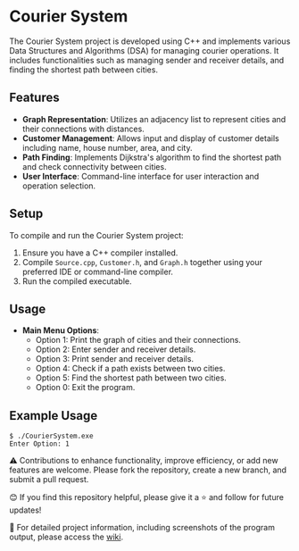 # Courier System

The Courier System project is developed using C++ and implements various Data Structures and Algorithms (DSA) for managing courier operations. It includes functionalities such as  managing sender and receiver details, and finding the shortest path between cities.

## Features

- **Graph Representation**: Utilizes an adjacency list to represent cities and their connections with distances.
- **Customer Management**: Allows input and display of customer details including name, house number, area, and city.
- **Path Finding**: Implements Dijkstra's algorithm to find the shortest path and check connectivity between cities.
- **User Interface**: Command-line interface for user interaction and operation selection.

## Setup

To compile and run the Courier System project:
1. Ensure you have a C++ compiler installed.
2. Compile `Source.cpp`, `Customer.h`, and `Graph.h` together using your preferred IDE or command-line compiler.
3. Run the compiled executable.

## Usage

- **Main Menu Options**:
  - Option 1: Print the graph of cities and their connections.
  - Option 2: Enter sender and receiver details.
  - Option 3: Print sender and receiver details.
  - Option 4: Check if a path exists between two cities.
  - Option 5: Find the shortest path between two cities.
  - Option 0: Exit the program.

## Example Usage

```plaintext
$ ./CourierSystem.exe
Enter Option: 1

```


⚠️ Contributions to enhance functionality, improve efficiency, or add new features are welcome. Please fork the repository, create a new branch, and submit a pull request.

😊 If you find this repository helpful, please give it a ⭐️ and follow for future updates!

🔭 For detailed project information, including screenshots of the program output, please access the [wiki](https://github.com/BilalSubhani/CourierSystem-DSA/wiki).
